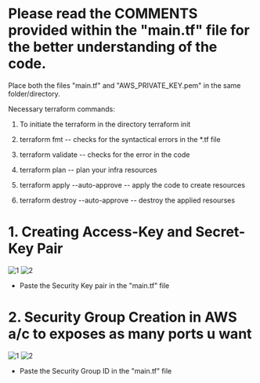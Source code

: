 # Please read the COMMENTS provided within the "main.tf" file for the better understanding of the code.

Place both the files "main.tf" and "AWS_PRIVATE_KEY.pem" in the same folder/directory.

Necessary terraform commands:
1. To initiate the terraform in the directory
     terraform init

3. terraform fmt                      -- checks for the syntactical errors in the *.tf file
4. terraform validate                 -- checks for the error in the code
5. terraform plan                     -- plan your infra resources
6. terraform apply --auto-approve     -- apply the code to create resources
7. terraform destroy --auto-approve   -- destroy the applied resourses

# 1. Creating Access-Key and Secret-Key Pair
![1](https://github.com/prabhatraghav/terraform/assets/156128444/8e6cd1b4-333e-4829-b924-4c15d3a46d0d)
![2](https://github.com/prabhatraghav/terraform/assets/156128444/bb03c010-2135-4b2a-9c29-e550a903eed4)
* Paste the Security Key pair in the "main.tf" file
# 
# 2. Security Group Creation in AWS a/c to exposes as many ports u want
![1](https://github.com/prabhatraghav/terraform/assets/156128444/c96b131c-5cec-4ae1-831c-9acc4a727b36)
![2](https://github.com/prabhatraghav/terraform/assets/156128444/5d0a9947-4550-4b7b-b53b-307aa67f8748)
* Paste the Security Group ID in the "main.tf" file
